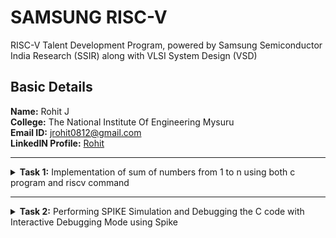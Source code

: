 # SAMSUNG RISC-V

RISC-V Talent Development Program, powered by Samsung Semiconductor India Research (SSIR) along with VLSI System Design (VSD)

## Basic Details
**Name:** Rohit J  
**College:** The National Institute Of Engineering Mysuru <br>
**Email ID:** jrohit0812@gmail.com  
**LinkedIN Profile:** [Rohit](https://www.linkedin.com/in/rohitj264/)


----------------------------------------------------------------------------------------------------------------

<details>
<summary><b>Task 1:</b> Implementation of sum of numbers from 1 to n using both c program and riscv command</summary> 
<p>This task showcases a neat program developed in C-language that allows users to calculate the sum of integers at varying scales. The code itself can be executed via GCC syntax where you can generate the output via ./a.out.

In addition, there is another version of the code available which uses RISC-V architecture, however this does implement two of its own optimization strategies which include: -O1 and -Ofast.<br> 
### What is -O1 and -Ofast?
> * -O1: As this strategy encompasses a range of radical transformations and changes…the volume of generated assembly code is quite large.<br> 
> * -Ofast:The strategy shifts its main focus to increased speed around and turns on the more robust performance modifications which would ultimately produce less assembly code.

In order to achieve the best possible performance and assemble code -O1 is your best shot. But, if you wish to complete the task in the shortest span of time possible then Ofast will prove to be valuable.
 </p>
</details>

----------------------------------------------------------------------------------------------------------------

<details>
<summary><b>Task 2:</b> Performing SPIKE Simulation and Debugging the C code with Interactive Debugging Mode using Spike</summary> 

### What is SPIKE in RISCV?
> * A RISC-V ISA is a simulator, enabling the testing and analysis of RISC-V programs without the need for actual hardware.  
> * Spike is a free, open-source C++ simulator for the RISC-V ISA that models a RISC-V core and cache system. It can be used to run programs and a Linux kernel, and can be a starting point for running software on a RISC-V target.  
### What is pk (Proxy Kernel)?  
> * The RISC-V Proxy Kernel, pk , is a lightweight application execution environment that can host statically-linked RISC-V ELF binaries.  
> * A Proxy Kernel in the RISC-V ecosystem simplifies the interaction between complex hardware and the software running on it, making it easier to manage, test, and develop software and hardware projects.

*C program which calculates sum of even numbers from 1 to n*
```
#include <stdio.h>

int main()
{
    int i, sum=0,n=100;
    for(i=2; i<=n; i+=2)
    {
	sum += i;
    }

    printf("Sum of all even number between 1 to %d = %d\n", n, sum);

    return 0;
}

```  
</details>
